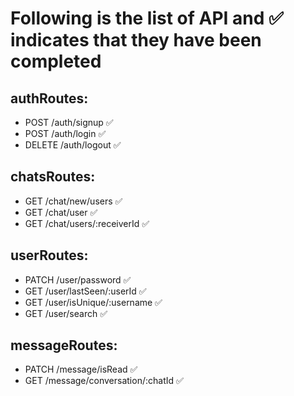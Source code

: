 # Following is the list of API and ✅ indicates that they have been completed

## authRoutes:
- POST      /auth/signup ✅
- POST      /auth/login ✅
- DELETE    /auth/logout ✅

## chatsRoutes:
- GET       /chat/new/users ✅
- GET       /chat/user ✅
- GET       /chat/users/:receiverId ✅

## userRoutes:
- PATCH     /user/password ✅
- GET       /user/lastSeen/:userId ✅
- GET       /user/isUnique/:username ✅
- GET       /user/search ✅

## messageRoutes:
- PATCH     /message/isRead ✅
- GET       /message/conversation/:chatId ✅ 